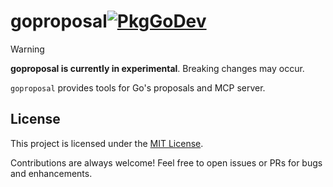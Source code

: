 # goproposal[![PkgGoDev](https://pkg.go.dev/badge/github.com/tenntenn/goproposal)](https://pkg.go.dev/github.com/tenntenn/goproposal)

> [!WARNING]
> **goproposal is currently in experimental**. Breaking changes may occur.

`goproposal` provides tools for Go's proposals and MCP server.

## License

This project is licensed under the [MIT License](./LICENSE).

Contributions are always welcome! Feel free to open issues or PRs for bugs and enhancements.
